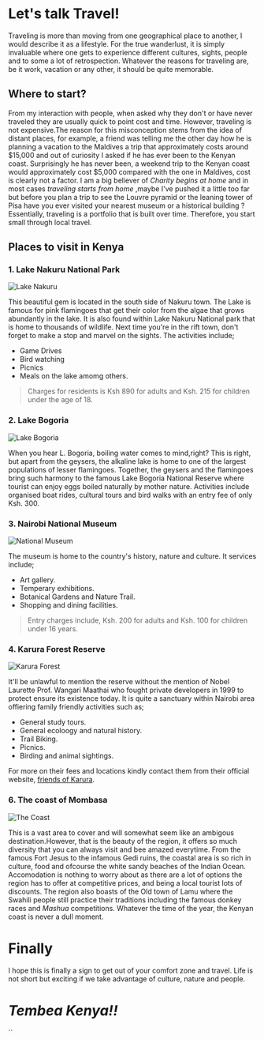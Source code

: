 # **Let's talk Travel!**

Traveling is more than moving from one geographical place to another, I would describe it as a lifestyle. For the true wanderlust, it is simply invaluable where one gets to experience different cultures, sights, people and to some a lot of retrospection. Whatever the reasons for traveling are, be it work, vacation or any other, it should be quite memorable. 

## Where to start?
From my interaction with people, when asked why they don't or have never traveled they are usually quick to point cost and time. However, traveling is not expensive.The reason for this misconception stems from the idea of distant places, for example, a friend was telling me the other day how he is planning a vacation to the Maldives a trip that approximately costs around $15,000 and out of curiosity I asked if he has ever been to the Kenyan coast. Surprisingly he has never been, a weekend trip to the Kenyan coast would approximately cost $5,000 compared with the one in Maldives, cost is clearly not a factor. I am a big believer of _Charity begins at home_ and in most cases _traveling starts from home_ ,maybe I've pushed it a little too far but before you plan a trip to see the Louvre pyramid or the leaning tower of Pisa have you ever visited your nearest museum or a historical building ?
Essentially, traveling is a portfolio that is built over time. Therefore, you start small through local travel.

## Places to visit in Kenya
### **1. Lake Nakuru National Park**

![Lake Nakuru](https://external-content.duckduckgo.com/iu/?u=http%3A%2F%2Fwww.wildlifeworldwide.com%2Fimages%2Fgalleries%2Fafrica_kenya_lake_nakuru_gallery_flamingos.jpg&f=1&nofb=1)

This beautiful gem is located in the south side of Nakuru town. The Lake is famous for pink flamingoes that get their color from the algae that grows abundantly in the lake. It is also found within Lake Nakuru National park that is home to thousands of wildlife. Next time you're in the rift town, don't forget to make a stop and marvel on the sights. The activities include;
* Game Drives
* Bird watching
* Picnics
* Meals on the lake amomg others.
> Charges for residents is Ksh 890 for adults and Ksh. 215 for children under the age of 18.

### **2. Lake Bogoria**

![Lake Bogoria](https://external-content.duckduckgo.com/iu/?u=https%3A%2F%2Ffarm6.staticflickr.com%2F5218%2F5412578486_a4ab95d57b_b.jpg&f=1&nofb=1)

When you hear L. Bogoria, boiling water comes to mind,right? This is right, but apart from the geysers, the alkaline lake is home to one of the largest populations of lesser flamingoes. Together, the geysers and the flamingoes bring such harmony to the famous Lake Bogoria National Reserve where tourist can enjoy eggs boiled naturally by mother nature.
Activities include organised boat rides, cultural tours and bird walks with an entry fee of only Ksh. 300.

### **3. Nairobi National Museum**

![National Museum](https://external-content.duckduckgo.com/iu/?u=http%3A%2F%2Ftransithotels.co.ke%2Fwp-content%2Fuploads%2F2016%2F10%2FNairobi-National-Museum.jpg&f=1&nofb=1)

The museum is home to the country's history, nature and culture. It services include;

* Art gallery.
* Temperary exhibitions.
* Botanical Gardens and Nature Trail.
* Shopping and dining facilities.

> Entry charges include, Ksh. 200 for adults and Ksh. 100 for children under 16 years.

### **4. Karura Forest Reserve**
![Karura Forest](https://external-content.duckduckgo.com/iu/?u=https%3A%2F%2Fnetstorage-tuko.akamaized.net%2Fimages%2F0fgjhs73mh9h9fom7.jpg%3Fimwidth%3D900&f=1&nofb=1)

It'll be unlawful to mention the reserve without the mention of Nobel Laurette Prof. Wangari Maathai who fought private developers in 1999 to protect
 ensure its existence today. It is quite a sanctuary within Nairobi area offiering family friendly activities such as;

* General study tours.
* General ecoloogy and natural history.
* Trail Biking.
* Picnics.
* Birding and animal sightings.

For more on their fees and locations kindly contact them from their official website, [friends of Karura](https://www.friendsofkarura.org).

### 6. **The coast of Mombasa**
![The Coast](https://external-content.duckduckgo.com/iu/?u=https%3A%2F%2Fwww.wildtouchafrica.com%2Fwp-content%2Fuploads%2F2018%2F09%2Fkenyan-coast-min.png&f=1&nofb=1)

This is a vast area to cover and will somewhat seem like an ambigous destination.However, that is the beauty of the region, it offers so much diversity that you can always visit and bee amazed everytime. From the famous Fort Jesus to the infamous Gedi ruins, the coastal area is so rich in culture, food and ofcourse the white sandy beaches of the Indian Ocean.
Accomodation is nothing to worry about as there are a lot of options the region has to offer at competitive prices, and being a local tourist lots of discounts.
The region also boasts of the Old town of Lamu where the Swahili people still practice their traditions including the famous donkey races and _Mashua_ competitions.
Whatever the time of the year, the Kenyan coast is never a dull moment.

# Finally
I hope this is finally a sign to get out of your comfort zone and travel. Life is not short but exciting if we take advantage of culture, nature and people.

# _**Tembea Kenya!!**_




``
